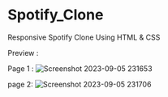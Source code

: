 # Spotify_Clone
Responsive Spotify Clone Using HTML & CSS

Preview :

Page 1 :
![Screenshot 2023-09-05 231653](https://github.com/Jeba3210/Spotify_Clone/assets/137270674/e7559454-1001-4a15-9162-53fcaedd9e86)

page 2:
![Screenshot 2023-09-05 231706](https://github.com/Jeba3210/Spotify_Clone/assets/137270674/6cdd1f37-57cc-45c1-abc2-8165dec287c3)


